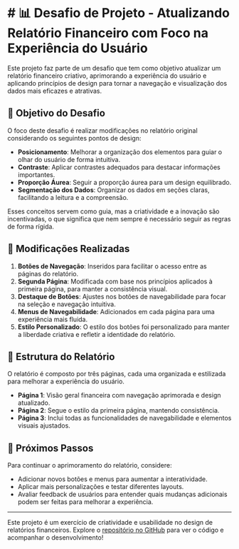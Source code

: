 # # 📊 Desafio de Projeto - Atualizando Relatório Financeiro com Foco na Experiência do Usuário

Este projeto faz parte de um desafio que tem como objetivo atualizar um relatório financeiro criativo, aprimorando a experiência do usuário e aplicando princípios de design para tornar a navegação e visualização dos dados mais eficazes e atrativas.

## 🎯 Objetivo do Desafio

O foco deste desafio é realizar modificações no relatório original considerando os seguintes pontos de design:

- **Posicionamento**: Melhorar a organização dos elementos para guiar o olhar do usuário de forma intuitiva.
- **Contraste**: Aplicar contrastes adequados para destacar informações importantes.
- **Proporção Áurea**: Seguir a proporção áurea para um design equilibrado.
- **Segmentação dos Dados**: Organizar os dados em seções claras, facilitando a leitura e a compreensão.

Esses conceitos servem como guia, mas a criatividade e a inovação são incentivadas, o que significa que nem sempre é necessário seguir as regras de forma rígida.

## 🔄 Modificações Realizadas

1. **Botões de Navegação**: Inseridos para facilitar o acesso entre as páginas do relatório.
2. **Segunda Página**: Modificada com base nos princípios aplicados à primeira página, para manter a consistência visual.
3. **Destaque de Botões**: Ajustes nos botões de navegabilidade para focar na seleção e navegação intuitiva.
4. **Menus de Navegabilidade**: Adicionados em cada página para uma experiência mais fluida.
5. **Estilo Personalizado**: O estilo dos botões foi personalizado para manter a liberdade criativa e refletir a identidade do relatório.

## 📄 Estrutura do Relatório

O relatório é composto por três páginas, cada uma organizada e estilizada para melhorar a experiência do usuário. 

- **Página 1**: Visão geral financeira com navegação aprimorada e design atualizado.
- **Página 2**: Segue o estilo da primeira página, mantendo consistência.
- **Página 3**: Inclui todas as funcionalidades de navegabilidade e elementos visuais ajustados.

## 🚀 Próximos Passos

Para continuar o aprimoramento do relatório, considere:

- Adicionar novos botões e menus para aumentar a interatividade.
- Aplicar mais personalizações e testar diferentes layouts.
- Avaliar feedback de usuários para entender quais mudanças adicionais podem ser feitas para melhorar a experiência.

---

Este projeto é um exercício de criatividade e usabilidade no design de relatórios financeiros. Explore o [repositório no GitHub](https://github.com/b3rnardo15/desafio2.git) para ver o código e acompanhar o desenvolvimento!
